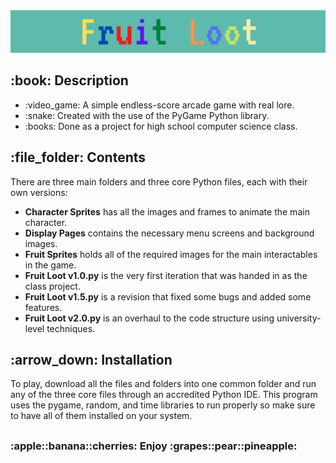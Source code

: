 <!DOCTYPE html>
<html>
<head>
  <meta charset="UTF-8">
</head>
<body>
  <img src="https://github.com/AK-147/Fruit-Loot/blob/main/Fruit_Loot%20Banner.png?raw=true" alt="Banner"/>
  
  <h2>:book: Description</h2>
  <ul>
    <li>:video_game: A simple endless-score arcade game with real lore.</li>
    <li>:snake: Created with the use of the PyGame Python library.</li>
    <li>:books: Done as a project for high school computer science class.</li>
  </ul>

  <h2>:file_folder: Contents</h2>
  <p>There are three main folders and three core Python files, each with their own versions:</p>
  <ul>
    <li><strong>Character Sprites</strong> has all the images and frames to animate the main character.</li>
    <li><strong>Display Pages</strong> contains the necessary menu screens and background images.</li>
    <li><strong>Fruit Sprites</strong> holds all of the required images for the main interactables in the game.</li>
    <li><strong>Fruit Loot v1.0.py</strong> is the very first iteration that was handed in as the class project.</li>
    <li><strong>Fruit Loot v1.5.py</strong> is a revision that fixed some bugs and added some features.</li>
    <li><strong>Fruit Loot v2.0.py</strong> is an overhaul to the code structure using university-level techniques.</li>
  </ul>
  
  <h2>:arrow_down: Installation</h2>
  <p>
    To play, download all the files and folders into one common folder and run any of the three core files through an accredited Python IDE.
    This program uses the pygame, random, and time libraries to run properly so make sure to have all of them installed on your system.
  </p>
  <h2></h2>
  <h3>:apple::banana::cherries: Enjoy :grapes::pear::pineapple:</h3>
</body>
</html>
